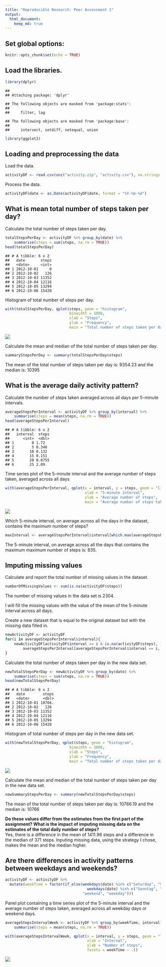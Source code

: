 ```yaml
---
title: "Reproducible Research: Peer Assessment 1"
output: 
  html_document:
    keep_md: true
---
```

## Set global options: 


```r
knitr::opts_chunk$set(echo = TRUE)
```

## Load the libraries.

```r
library(dplyr)
```

```
## 
## Attaching package: 'dplyr'
```

```
## The following objects are masked from 'package:stats':
## 
##     filter, lag
```

```
## The following objects are masked from 'package:base':
## 
##     intersect, setdiff, setequal, union
```

```r
library(ggplot2)
```


## Loading and preprocessing the data

Load the data.


```r
activityDF <- read.csv(unz("activity.zip", "activity.csv"), na.strings = "NA")
```

Process the data.


```r
activityDF$date <- as.Date(activityDF$date, format = "%Y-%m-%d")
```

## What is mean total number of steps taken per day?

Calculate the total number of steps taken per day.


```r
totalStepsPerDay <- activityDF %>% group_by(date) %>% 
    summarise(steps = sum(steps, na.rm = TRUE))
head(totalStepsPerDay)
```

```
## # A tibble: 6 x 2
##   date       steps
##   <date>     <int>
## 1 2012-10-01     0
## 2 2012-10-02   126
## 3 2012-10-03 11352
## 4 2012-10-04 12116
## 5 2012-10-05 13294
## 6 2012-10-06 15420
```

Histogram of total number of steps per day.


```r
with(totalStepsPerDay, qplot(steps, geom = "histogram",
                             binwidth = 1000,
                             xlab = "Steps",
                             ylab = "Frequency", 
                             main = "Total number of steps taken per day"))
```

![](PA1_template_files/figure-html/unnamed-chunk-4-1.png)<!-- -->

Calculate the mean and median of the total number of steps taken per day.


```r
summaryStepsPerDay <- summary(totalStepsPerDay$steps)
```

The mean of the total number of steps taken per day is: 
9354.23 and the median is:
10395

## What is the average daily activity pattern?

Calculate the number of steps taken averaged across all days per 5-minute 
intervals.


```r
averageStepsPerInterval <- activityDF %>% group_by(interval) %>% 
    summarise(steps = mean(steps, na.rm = TRUE))
head(averageStepsPerInterval)
```

```
## # A tibble: 6 x 2
##   interval  steps
##      <int>  <dbl>
## 1        0 1.72  
## 2        5 0.340 
## 3       10 0.132 
## 4       15 0.151 
## 5       20 0.0755
## 6       25 2.09
```

Time series plot of the 5-minute interval and the average number of steps taken, 
averaged across all days


```r
with(averageStepsPerInterval, qplot(x = interval, y = steps, geom = "line",
                                    xlab = "5-minute interval",
                                    ylab = "Average number of steps",
                                    main = "Average number of steps taken per 5-minute interval averaged across all days"))
```

![](PA1_template_files/figure-html/unnamed-chunk-7-1.png)<!-- -->

Which 5-minute interval, on average across all the days in the dataset, contains 
the maximum number of steps?


```r
maxInterval <- averageStepsPerInterval$interval[which.max(averageStepsPerInterval$steps)]
```

The 5-minute interval, on average across all the days that contains the maximum 
maximum number of steps is: 835.

## Imputing missing values

Calculate and report the total number of missing values in the dataset.


```r
numberOfMissingValues <- sum(is.na(activityDF$steps))
```
The number of missing values in the data set is 2304.  

I will fill the missing values with the value of the mean of the 5-minute
interval across all days.

Create a new dataset that is equal to the original dataset but with the missing 
data filled in.


```r
newActivityDF <- activityDF
for(i in averageStepsPerInterval$interval){
    newActivityDF[activityDF$interval == i & is.na(activityDF$steps), ]$steps <-
        averageStepsPerInterval[averageStepsPerInterval$interval == i, ]$steps
}
```

Calculate the total number of steps taken per day in the new data set.


```r
newTotalStepsPerDay <- newActivityDF %>% group_by(date) %>% 
    summarise(steps = sum(steps, na.rm = TRUE))
head(newTotalStepsPerDay)
```

```
## # A tibble: 6 x 2
##   date        steps
##   <date>      <dbl>
## 1 2012-10-01 10766.
## 2 2012-10-02   126 
## 3 2012-10-03 11352 
## 4 2012-10-04 12116 
## 5 2012-10-05 13294 
## 6 2012-10-06 15420
```

Histogram of total number of steps per day in the new data set.


```r
with(newTotalStepsPerDay, qplot(steps, geom = "histogram",
                             binwidth = 1000,
                             xlab = "Steps",
                             ylab = "Frequency", 
                             main = "Total number of steps taken per day"))
```

![](PA1_template_files/figure-html/unnamed-chunk-12-1.png)<!-- -->

Calculate the mean and median of the total number of steps taken per day in the
new data set.


```r
newSummaryStepsPerDay <- summary(newTotalStepsPerDay$steps)
```

The mean of the total number of steps taken per day is: 
10766.19 and the median is:
10766  

**Do these values differ from the estimates from the first part of the 
assignment? What is the impact of imputing missing data on the estimates of the 
total daily number of steps?**  
Yes, there is a difference in the mean of 1411.96
steps and a difference in the median of 371 
steps.  Inputing missing data, using the strategy I chose, makes the mean and 
the median higher.

## Are there differences in activity patterns between weekdays and weekends?

```r
activityDF <- activityDF %>% 
  mutate(weekTime = factor(if_else(weekdays(date) %in% c("Saturday", "Sunday") |
                                     weekdays(date) %in% c("Sonntag", "Samstag"), # My locale is in german.
                                   "weekend", "weekday")))
```

Panel plot containing a time series plot of the 5-minute interval and the 
average number of steps taken, averaged across all weekday days or weekend days.


```r
averageStepsIntervalWeek <- activityDF %>% group_by(weekTime, interval) %>% 
    summarise(steps = mean(steps, na.rm = TRUE))

with(averageStepsIntervalWeek, qplot(x = interval, y = steps, geom = "line", 
                                     xlab = "Interval", 
                                     ylab = "Number of steps", 
                                     facets = weekTime ~ .))
```

![](PA1_template_files/figure-html/unnamed-chunk-15-1.png)<!-- -->

